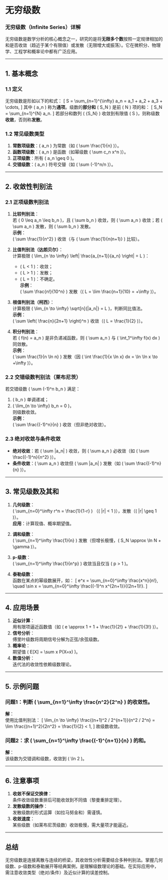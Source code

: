 # 无穷级数

### **无穷级数（Infinite Series）详解**

无穷级数是数学分析的核心概念之一，研究的是将**无限多个数**按照一定规律相加的和是否收敛（趋近于某个有限值）或发散（无限增大或振荡）。它在微积分、物理学、工程学和概率论中都有广泛应用。

---

## **1. 基本概念**
### **1.1 定义**
无穷级数是形如以下的和式：
\[
S = \sum_{n=1}^{\infty} a_n = a_1 + a_2 + a_3 + \cdots,
\]
其中 \( a_n \) 称为**通项**。级数的**部分和** \( S_N \) 是前 \( N \) 项的和：
\[
S_N = \sum_{n=1}^{N} a_n.
\]
若部分和数列 \( \{S_N\} \) 收敛到有限值 \( S \)，则称级数**收敛**，否则称**发散**。

### **1.2 常见级数类型**
1. **常数项级数**：\( a_n \) 为常数（如 \( \sum \frac{1}{n} \)）。
2. **函数项级数**：\( a_n \) 是函数（如幂级数 \( \sum c_n x^n \)）。
3. **正项级数**：所有 \( a_n \geq 0 \)。
4. **交错级数**：\( a_n \) 符号交替（如 \( \sum (-1)^n/n \)）。

---

## **2. 收敛性判别法**
### **2.1 正项级数判别法**
1. **比较判别法**：  
   若 \( 0 \leq a_n \leq b_n \)，且 \( \sum b_n \) 收敛，则 \( \sum a_n \) 收敛；若 \( \sum a_n \) 发散，则 \( \sum b_n \) 发散。  
   **示例**：  
   \( \sum \frac{1}{n^2} \) 收敛（与 \( \sum \frac{1}{n(n+1)} \) 比较）。

2. **比值判别法（达朗贝尔）**：  
   计算极限 \( \lim_{n \to \infty} \left| \frac{a_{n+1}}{a_n} \right| = L \)：
   - \( L < 1 \)：收敛；
   - \( L > 1 \)：发散；
   - \( L = 1 \)：不确定。  
   **示例**：  
   \( \sum \frac{n!}{10^n} \) 发散（\( L = \lim \frac{n+1}{10} = +\infty \)）。

3. **根值判别法（柯西）**：  
   计算极限 \( \lim_{n \to \infty} \sqrt[n]{|a_n|} = L \)，判断同比值法。  
   **示例**：  
   \( \sum \left( \frac{n}{2n+1} \right)^n \) 收敛（\( L = \frac{1}{2} \)）。

4. **积分判别法**：  
   若 \( f(n) = a_n \) 是非负递减函数，则 \( \sum a_n \) 与 \( \int_1^\infty f(x) dx \) 同敛散。  
   **示例**：  
   \( \sum \frac{1}{n \ln n} \) 发散（因 \( \int \frac{1}{x \ln x} dx = \ln \ln x \to +\infty \)）。

### **2.2 交错级数判别法（莱布尼茨）**
若交错级数 \( \sum (-1)^n b_n \) 满足：
1. \( b_n \) 单调递减；
2. \( \lim_{n \to \infty} b_n = 0 \)，  
则级数收敛。  
**示例**：  
\( \sum \frac{(-1)^n}{n} \) 收敛（但非绝对收敛）。

### **2.3 绝对收敛与条件收敛**
- **绝对收敛**：若 \( \sum |a_n| \) 收敛，则 \( \sum a_n \) 必收敛（如 \( \sum \frac{(-1)^n}{n^2} \)）。
- **条件收敛**：\( \sum a_n \) 收敛但 \( \sum |a_n| \) 发散（如 \( \sum \frac{(-1)^n}{n} \)）。

---

## **3. 常见级数及其和**
1. **几何级数**：  
   \( \sum_{n=0}^\infty r^n = \frac{1}{1-r} \) （\( |r| < 1 \)），发散（\( |r| \geq 1 \)）。  
   **应用**：计算现值、概率期望值。

2. **调和级数**：  
   \( \sum_{n=1}^\infty \frac{1}{n} \) 发散（但增长极慢，\( S_N \approx \ln N + \gamma \)）。

3. **p-级数**：  
   \( \sum_{n=1}^\infty \frac{1}{n^p} \) 收敛当且仅当 \( p > 1 \)。

4. **泰勒级数**：  
   函数在某点的幂级数展开，如：
   \[
   e^x = \sum_{n=0}^\infty \frac{x^n}{n!}, \quad \sin x = \sum_{n=0}^\infty \frac{(-1)^n x^{2n+1}}{(2n+1)!}.
   \]

---

## **4. 应用场景**
1. **近似计算**：  
   用有限项逼近函数值（如 \( e \approx 1 + 1 + \frac{1}{2!} + \frac{1}{3!} \)）。
2. **信号分析**：  
   傅里叶级数将周期信号分解为正弦/余弦级数。
3. **概率论**：  
   期望值 \( E[X] = \sum x P(X=x) \)。
4. **数值分析**：  
   迭代法的收敛性依赖级数理论。

---

## **5. 示例问题**
### **问题1**：判断 \( \sum_{n=1}^\infty \frac{n^2}{2^n} \) 的收敛性。  
**解**：  
使用比值判别法：
\[
\lim_{n \to \infty} \frac{(n+1)^2 / 2^{n+1}}{n^2 / 2^n} = \lim \frac{(n+1)^2}{2n^2} = \frac{1}{2} < 1,
\]
故级数收敛。

### **问题2**：求 \( \sum_{n=1}^\infty \frac{(-1)^{n+1}}{n} \) 的和。  
**解**：  
该级数为交错调和级数，收敛到 \( \ln 2 \)。

---

## **6. 注意事项**
1. **收敛不保证交换律**：  
   条件收敛级数重排后可能收敛到不同值（黎曼重排定理）。
2. **发散级数的操作**：  
   发散级数的形式运算（如拉马努金和）需谨慎。
3. **收敛速度**：  
   某些级数（如莱布尼茨级数）收敛极慢，需大量项才能逼近。

---

## **总结**
无穷级数是连接离散与连续的桥梁，其收敛性分析需要结合多种判别法。掌握几何级数、p-级数和泰勒展开等经典案例，是理解级数理论的基础。在实际应用中，需注意收敛类型（绝对/条件）及近似计算的误差控制。